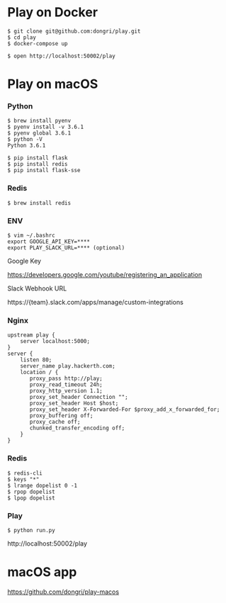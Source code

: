 # Play on Docker

```
$ git clone git@github.com:dongri/play.git
$ cd play
$ docker-compose up

$ open http://localhost:50002/play
```

# Play on macOS

### Python
```
$ brew install pyenv
$ pyenv install -v 3.6.1
$ pyenv global 3.6.1
$ python -V
Python 3.6.1

$ pip install flask
$ pip install redis
$ pip install flask-sse
```

### Redis
```
$ brew install redis
```

### ENV
```
$ vim ~/.bashrc
export GOOGLE_API_KEY=****
export PLAY_SLACK_URL=**** (optional)
```
Google Key

https://developers.google.com/youtube/registering_an_application

Slack Webhook URL

https://{team}.slack.com/apps/manage/custom-integrations

### Nginx
```
upstream play {
    server localhost:5000;
}
server {
    listen 80;
    server_name play.hackerth.com;
    location / {
       proxy_pass http://play;
       proxy_read_timeout 24h;
       proxy_http_version 1.1;
       proxy_set_header Connection "";
       proxy_set_header Host $host;
       proxy_set_header X-Forwarded-For $proxy_add_x_forwarded_for;
       proxy_buffering off;
       proxy_cache off;
       chunked_transfer_encoding off;
    }
}
```

### Redis
```
$ redis-cli
$ keys "*"
$ lrange dopelist 0 -1
$ rpop dopelist
$ lpop dopelist
```

### Play
```
$ python run.py
```

http://localhost:50002/play

# macOS app
https://github.com/dongri/play-macos
